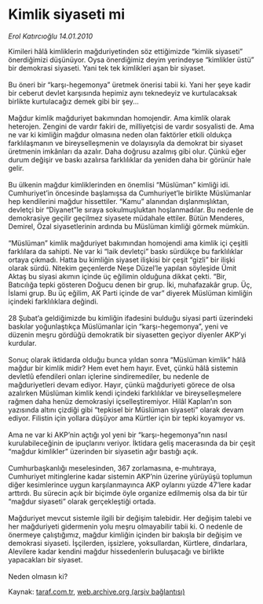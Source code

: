 # Kimlik siyaseti mi

*Erol Katırcıoğlu 14.01.2010*

<div class="yazi">Kimileri hâlâ kimliklerin mağduriyetinden söz ettiğimizde “kimlik siyaseti” önerdiğimizi düşünüyor. Oysa önerdiğimiz deyim yerindeyse “kimlikler üstü” bir demokrasi siyaseti. Yani tek tek kimlikleri aşan bir siyaset. <br/><br/>Bu öneri bir “karşı-hegemonya” üretmek önerisi tabii ki. Yani her şeye kadir bir ceberut devlet karşısında hepimiz aynı teknedeyiz ve kurtulacaksak birlikte kurtulacağız demek gibi bir şey... <br/><br/>Mağdur kimlik mağduriyet bakımından homojendir. Ama kimlik olarak heterojen. Zengini de vardır fakiri de, milliyetçisi de vardır sosyalisti de. Ama ne var ki kimliğin mağdur olmasına neden olan faktörler etkili oldukça farklılaşmanın ve bireyselleşmenin ve dolayısıyla da demokrat bir siyaset üretmenin imkânları da azalır. Daha doğrusu azalmış gibi olur. Çünkü eğer durum değişir ve baskı azalırsa farklılıklar da yeniden daha bir görünür hale gelir. <br/><br/>Bu ülkenin mağdur kimliklerinden en önemlisi “Müslüman” kimliği idi. Cumhuriyet’in öncesinde başlamışsa da Cumhuriyet’le birlikte Müslümanlar hep kendilerini mağdur hissettiler. “Kamu” alanından dışlanmışlıktan, devletçi bir “Diyanet”le sıraya sokulmuşluktan hoşlanmadılar. Bu nedenle de demokrasiye geçilir geçilmez siyasete müdahale ettiler. Bütün Menderes, Demirel, Özal siyasetlerinin ardında bu Müslüman kimliği görmek mümkün. <br/><br/>“Müslüman” kimlik mağduriyet bakımından homojendi ama kimlik içi çeşitli farklılara da sahipti. Ne var ki “laik devletçi” baskı sürdükçe bu farklılıklar ortaya çıkmadı. Hatta bu kimliğin siyaset ilişkisi bir çeşit “gizli” bir ilişki olarak sürdü. Nitekim geçenlerde Neşe Düzel’le yapılan söyleşide Ümit Aktaş bu siyasi akımın içinde üç eğilimin olduğuna dikkat çekti. “Bir, Batıcılığa tepki gösteren Doğucu denen bir grup. İki, muhafazakâr grup. Üç, İslami grup. Bu üç eğilim, AK Parti içinde de var” diyerek Müslüman kimliğin içindeki farklılıklara değindi. <br/><br/>28 Şubat’a geldiğimizde bu kimliğin ifadesini bulduğu siyasi parti üzerindeki baskılar yoğunlaştıkça Müslümanlar için “karşı-hegemonya”, yeni ve düzenin meşru gördüğü demokratik bir siyasetten geçiyor diyenler AKP’yi kurdular. <br/><br/>Sonuç olarak iktidarda olduğu bunca yıldan sonra “Müslüman kimlik” hâlâ mağdur bir kimlik midir? Hem evet hem hayır. Evet, çünkü hâlâ sistemin devletlû efendileri onları içlerine sindiremediler, bu nedenle de mağduriyetleri devam ediyor. Hayır, çünkü mağduriyeti görece de olsa azalırken Müslüman kimlik kendi içindeki farklılıklar ve bireyselleşmelere rağmen daha henüz demokrasiyi içselleştiremiyor. Hilâl Kaplan’ın son yazısında altını çizdiği gibi “tepkisel bir Müslüman siyaseti” olarak devam ediyor. Filistin için yollara düşüyor ama Kürtler için bir tepki koyamıyor vs. <br/><br/>Ama ne var ki AKP’nin açtığı yol yeni bir “karşı-hegemonya”nın nasıl kurulabileceğinin de ipuçlarını veriyor. İktidara geliş macerasında da bir çeşit “mağdur kimlikler” üzerinden bir siyasetin ağır bastığı açık. <br/><br/>Cumhurbaşkanlığı meselesinden, 367 zorlamasına, e-muhtıraya, Cumhuriyet mitinglerine kadar sistemin AKP’nin üzerine yürüyüşü toplumun diğer kesimlerince uygun karşılanmayınca AKP oylarını yüzde 47’lere kadar arttırdı. Bu sürecin açık bir biçimde öyle organize edilmemiş olsa da bir tür “mağdur siyaseti” olarak gerçekleştiği ortada. <br/><br/>Mağduriyet mevcut sistemle ilgili bir değişim talebidir. Her değişim talebi ve her mağduriyeti gidermenin yolu meşru olmayabilir tabii ki. O nedenle de önermeye çalıştığımız, mağdur kimliğin içinden bir bakışla bir değişim ve demokrasi siyaseti. İşçilerden, işsizlere, yoksullardan, Kürtlere, dindarlara, Alevilere kadar kendini mağdur hissedenlerin buluşacağı ve birlikte yapacakları bir siyaset. <br/><br/>Neden olmasın ki?</div>

Kaynak: [taraf.com.tr](http://taraf.com.tr:80/makale/9500.htm), [web.archive.org (arşiv bağlantısı)](http://web.archive.org/web/20100329060507/http://taraf.com.tr:80/makale/9500.htm)
